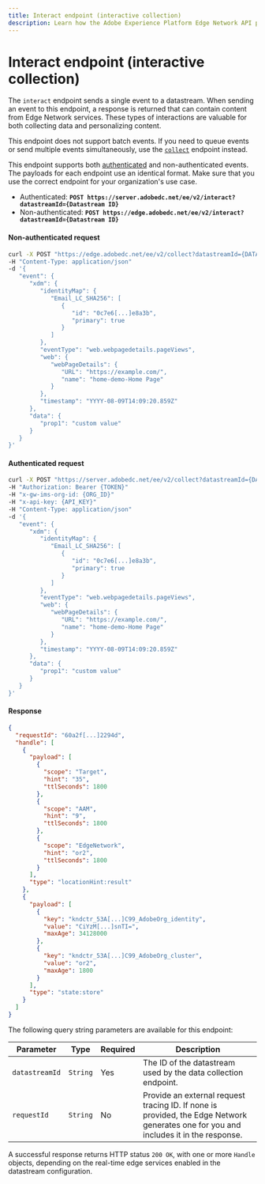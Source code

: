 ```yaml
---
title: Interact endpoint (interactive collection)
description: Learn how the Adobe Experience Platform Edge Network API performs interactive data collection.
---
```


# Interact endpoint (interactive collection)

The `interact` endpoint sends a single event to a datastream. When sending an event to this endpoint, a response is returned that can contain content from Edge Network services. These types of interactions are valuable for both collecting data and personalizing content.

This endpoint does not support batch events. If you need to queue events or send multiple events simultaneously, use the [`collect`](../collect/index.md) endpoint instead.

This endpoint supports both [authenticated](../../getting-started/authentication.md) and non-authenticated events. The payloads for each endpoint use an identical format. Make sure that you use the correct endpoint for your organization's use case.

* Authenticated: **`POST https://server.adobedc.net/ee/v2/interact?datastreamId={Datastream ID}`**
* Non-authenticated: **`POST https://edge.adobedc.net/ee/v2/interact?datastreamId={Datastream ID}`**

<CodeBlock slots="heading, code" repeat="3" languages="CURL,CURL,JSON"/>

#### Non-authenticated request

```sh
curl -X POST "https://edge.adobedc.net/ee/v2/collect?datastreamId={DATASTREAM_ID}"
-H "Content-Type: application/json" 
-d '{
   "event": {
      "xdm": {
         "identityMap": {
            "Email_LC_SHA256": [
               {
                  "id": "0c7e6[...]e8a3b",
                  "primary": true
               }
            ]
         },
         "eventType": "web.webpagedetails.pageViews",
         "web": {
            "webPageDetails": {
               "URL": "https://example.com/",
               "name": "home-demo-Home Page"
            }
         },
         "timestamp": "YYYY-08-09T14:09:20.859Z"
      },
      "data": {
         "prop1": "custom value"
      }
   }
}'
```

#### Authenticated request

```sh
curl -X POST "https://server.adobedc.net/ee/v2/collect?datastreamId={DATASTREAM_ID}" 
-H "Authorization: Bearer {TOKEN}" 
-H "x-gw-ims-org-id: {ORG_ID}" 
-H "x-api-key: {API_KEY}" 
-H "Content-Type: application/json" 
-d '{
   "event": {
      "xdm": {
         "identityMap": {
            "Email_LC_SHA256": [
               {
                  "id": "0c7e6[...]e8a3b",
                  "primary": true
               }
            ]
         },
         "eventType": "web.webpagedetails.pageViews",
         "web": {
            "webPageDetails": {
               "URL": "https://example.com/",
               "name": "home-demo-Home Page"
            }
         },
         "timestamp": "YYYY-08-09T14:09:20.859Z"
      },
      "data": {
         "prop1": "custom value"
      }
   }
}'
```

#### Response

```json
{
  "requestId": "60a2f[...]2294d",
  "handle": [
    {
      "payload": [
        {
          "scope": "Target",
          "hint": "35",
          "ttlSeconds": 1800
        },
        {
          "scope": "AAM",
          "hint": "9",
          "ttlSeconds": 1800
        },
        {
          "scope": "EdgeNetwork",
          "hint": "or2",
          "ttlSeconds": 1800
        }
      ],
      "type": "locationHint:result"
    },
    {
      "payload": [
        {
          "key": "kndctr_53A[...]C99_AdobeOrg_identity",
          "value": "CiYzM[...]snTI=",
          "maxAge": 34128000
        },
        {
          "key": "kndctr_53A[...]C99_AdobeOrg_cluster",
          "value": "or2",
          "maxAge": 1800
        }
      ],
      "type": "state:store"
    }
  ]
}
```

The following query string parameters are available for this endpoint:

| Parameter | Type | Required | Description |
| --- | --- | --- | --- |
| `datastreamId` | `String` | Yes | The ID of the datastream used by the data collection endpoint. |
| `requestId` | `String` | No | Provide an external request tracing ID. If none is provided, the Edge Network generates one for you and includes it in the response. |

A successful response returns HTTP status `200 OK`, with one or more `Handle` objects, depending on the real-time edge services enabled in the datastream configuration.
